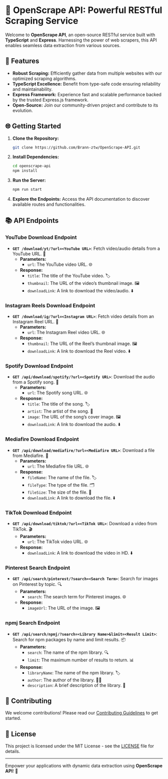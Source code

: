# 📡 OpenScrape API: Powerful RESTful Scraping Service

Welcome to **OpenScrape API**, an open-source RESTful service built with **TypeScript** and **Express**. Harnessing the power of web scrapers, this API enables seamless data extraction from various sources.

## 🚀 Features

- **Robust Scraping:** Efficiently gather data from multiple websites with our optimized scraping algorithms.
- **TypeScript Excellence:** Benefit from type-safe code ensuring reliability and maintainability.
- **Express Framework:** Experience fast and scalable performance backed by the trusted Express.js framework.
- **Open-Source:** Join our community-driven project and contribute to its evolution.

## 🌐 Getting Started

1. **Clone the Repository:**
   ```bash
   git clone https://github.com/Brann-ztw/OpenScrape-API.git
   ```
2. **Install Dependencies:**
   ```bash
   cd openscrape-api
   npm install
   ```
3. **Run the Server:**
   ```bash
   npm run start
   ```
4. **Explore the Endpoints:** Access the API documentation to discover available routes and functionalities.

<!-- ## ⚠️ Note

You can replace `localhost` with your server's domain name. The repository is deployed, and you can make requests to the main URL of the repository: [API URL](YOUR_API_URL_HERE). -->

## 📚 API Endpoints

### YouTube Download Endpoint

- **`GET /download/yt/?url=<YouTube URL>`**: Fetch video/audio details from a YouTube URL. 🎥
  - **Parameters:**
    - `url`: The YouTube video URL. 🌐
  - **Response:**
    - `title`: The title of the YouTube video. 🏷️
    - `thumbnail`: The URL of the video’s thumbnail image. 🖼️
    - `downloadLink`: A link to download the video/audio. ⬇️

### Instagram Reels Download Endpoint

- **`GET /download/ig/?url=<Instagram URL>`**: Fetch video details from an Instagram Reel URL. 📸
  - **Parameters:**
    - `url`: The Instagram Reel video URL. 🌐
  - **Response:**
    - `thumbnail`: The URL of the Reel’s thumbnail image. 🖼️
    - `downloadLink`:  A link to download the Reel video. ⬇️

### Spotify Download Endpoint

- **`GET /api/download/spotify/?url=<Spotify URL>`**: Download the audio from a Spotify song. 🎵
  - **Parameters:**
    - `url`: The Spotify song URL. 🌐
  - **Response:**
    - `title`: The title of the song. 🏷️
    - `artist`: The artist of the song. 🎤
    - `image`: The URL of the song’s cover image. 🖼️
    - `downloadLink`: A link to download the audio. ⬇️

### Mediafire Download Endpoint

- **`GET /api/download/mediafire/?url=<Mediafire URL>`**: Download a file from Mediafire. 📂
  - **Parameters:**
    - `url`: The Mediafire file URL. 🌐
  - **Response:**
    - `fileName`: The name of the file. 🏷️
    - `fileType`: The type of the file. 🗂️
    - `fileSize`: The size of the file. 📏
    - `downloadLink`: A link to download the file. ⬇️

### TikTok Download Endpoint

- **`GET /api/download/tiktok/?url=<TikTok URL>`**: Download a video from TikTok. 🎬
  - **Parameters:**
    - `url`: The TikTok video URL. 🌐
  - **Response:**
    - `downloadLink`: A link to download the video in HD. ⬇️

### Pinterest Search Endpoint

- **`GET /api/search/pinterest/?search=<Search Term>`**: Search for images on Pinterest by topic. 🔍
  - **Parameters:**
    - `search`: The search term for Pinterest images. 🌐
  - **Response:**
    - `imageUrl`: The URL of the image. 🖼️

### npmj Search Endpoint

- **`GET /api/search/npmj/?search=<Library Name>&limit=<Result Limit>`**: Search for npm packages by name and limit results. 📦
  - **Parameters:**
    - `search`: The name of the npm library. 🔍
    - `limit`: The maximum number of results to return. 📊
  - **Response:**
    - `libraryName`: The name of the npm library. 🏷️
    - `author`: The author of the library. 🧑‍💻
    - `description`: A brief description of the library. 📝


## 🤝 Contributing

We welcome contributions! Please read our [Contributing Guidelines](CONTRIBUTING.md) to get started.

## 📄 License

This project is licensed under the MIT License - see the [LICENSE](LICENSE) file for details.

---

Empower your applications with dynamic data extraction using **OpenScrape API**! 🌟